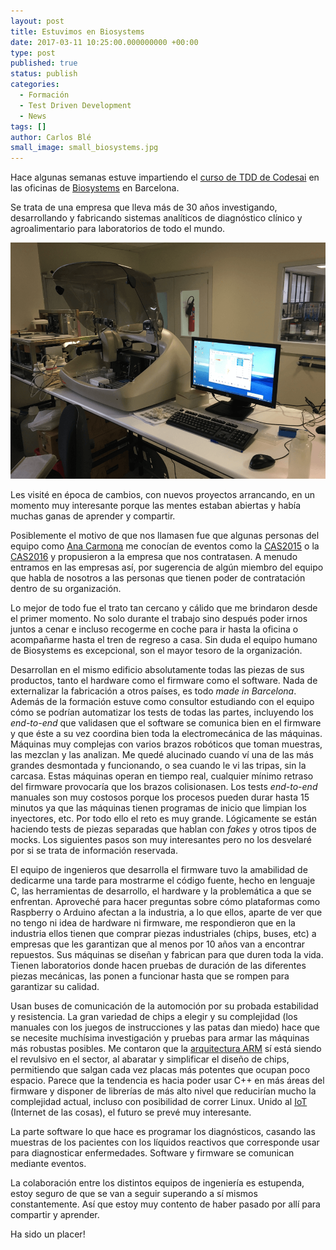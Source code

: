 ```yaml
---
layout: post
title: Estuvimos en Biosystems
date: 2017-03-11 10:25:00.000000000 +00:00
type: post
published: true
status: publish
categories:
  - Formación
  - Test Driven Development
  - News
tags: []
author: Carlos Blé
small_image: small_biosystems.jpg
---
```


Hace algunas semanas estuve impartiendo el [curso de TDD de Codesai](http://www.codesai.com/curso-de-tdd/) en las oficinas de [Biosystems](http://www.biosystems.es/) en Barcelona.

Se trata de una empresa que lleva más de 30 años investigando, desarrollando y fabricando sistemas analíticos de diagnóstico clínico y agroalimentario para laboratorios de todo el mundo.

<img src="/assets/biosystems1.png" alt="una de sus máquinas de diagnóstico" />

Les visité en época de cambios, con nuevos proyectos arrancando, en un momento muy interesante porque las mentes estaban abiertas y había muchas ganas de aprender y compartir.

Posiblemente el motivo de que nos llamasen fue que algunas personas del equipo como [Ana Carmona](https://twitter.com/nhan_bcn) me conocían de eventos como la [CAS2015](http://www.cas2015.agile-spain.org/charlas-y-videos/) o la [CAS2016](https://cas2016.agile-spain.org/) y propusieron a la empresa que nos contratasen. A menudo entramos en las empresas así, por sugerencia de algún miembro del equipo que habla de nosotros a las personas que tienen poder de contratación dentro de su organización.
 
Lo mejor de todo fue el trato tan cercano y cálido que me brindaron desde el primer momento. No solo durante el trabajo sino después poder irnos juntos a cenar e incluso recogerme en coche para ir hasta la oficina o acompañarme hasta el tren de regreso a casa. Sin duda el equipo humano de Biosystems es excepcional, son el mayor tesoro de la organización.

Desarrollan en el mismo edificio absolutamente todas las piezas de sus productos, tanto el hardware como el firmware como el software. Nada de externalizar la fabricación a otros países, es todo _made in Barcelona_. Además de la formación estuve como consultor estudiando con el equipo cómo se podrían automatizar los tests de todas las partes, incluyendo los _end-to-end_ que validasen que el software se comunica bien en el firmware y que éste a su vez coordina bien toda la electromecánica de las máquinas. Máquinas muy complejas con varios brazos robóticos que toman muestras, las mezclan y las analizan. Me quedé alucinado cuando ví una de las más grandes desmontada y funcionando, o sea cuando le vi las tripas, sin la carcasa. Estas máquinas operan en tiempo real, cualquier mínimo retraso del firmware provocaría que los brazos colisionasen. Los tests _end-to-end_ manuales son muy costosos porque los procesos pueden durar hasta 15 minutos ya que las máquinas tienen programas de inicio que limpian los inyectores, etc. Por todo ello el reto es muy grande. Lógicamente se están haciendo tests de piezas separadas que hablan con _fakes_ y otros tipos de mocks. Los siguientes pasos son muy interesantes pero no los desvelaré por si se trata de información reservada.

El equipo de ingenieros que desarrolla el firmware tuvo la amabilidad de dedicarme una tarde para mostrarme el código fuente, hecho en lenguaje C, las herramientas de desarrollo, el hardware y la problemática a que se enfrentan. Aproveché para hacer preguntas sobre cómo plataformas como Raspberry o Arduino afectan a la industria, a lo que ellos, aparte de ver que no tengo ni idea de hardware ni firmware, me respondieron que en la industria ellos tienen que comprar piezas industriales (chips, buses, etc) a empresas que les garantizan que al menos por 10 años van a encontrar repuestos. Sus máquinas se diseñan y fabrican para que duren toda la vida. Tienen laboratorios donde hacen pruebas de duración de las diferentes piezas mecánicas, las ponen a funcionar hasta que se rompen para garantizar su calidad.

Usan buses de comunicación de la automoción por su probada estabilidad y resistencia. La gran variedad de chips a elegir y su complejidad (los manuales con los juegos de instrucciones y las patas dan miedo) hace que se necesite muchísima investigación y pruebas para armar las máquinas más robustas posibles. Me contaron que la [arquitectura ARM](https://es.wikipedia.org/wiki/Arquitectura_ARM) sí está siendo el revulsivo en el sector, al abaratar y simplificar el diseño de chips, permitiendo que salgan cada vez placas más potentes que ocupan poco espacio. Parece que la tendencia es hacia poder usar C++ en más áreas del firmware y disponer de librerías de más alto nivel que reducirían mucho la complejidad actual, incluso con posibilidad de correr Linux. Unido al [IoT](https://en.wikipedia.org/wiki/Internet_of_things) (Internet de las cosas), el futuro se prevé muy interesante.

La parte software lo que hace es programar los diagnósticos, casando las muestras de los pacientes con los líquidos reactivos que corresponde usar para diagnosticar enfermedades. Software y firmware se comunican mediante eventos.
 
La colaboración entre los distintos equipos de ingeniería es estupenda, estoy seguro de que se van a seguir superando a sí mismos constantemente. Así que estoy muy contento de haber pasado por allí para compartir y aprender.
 
Ha sido un placer!
